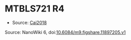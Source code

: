 <a name="material" />

# MTBLS721 R4
<script type="application/ld+json">
  {
    "@context": "https://schema.org/",
    "@type": "ChemicalSubstance",
    "@id": "https://egonw.github.io/nanowiki/nanowiki484.html#material",
    "http://purl.org/dc/terms/conformsTo":
      {
        "@type": "CreativeWork",
        "@id": "https://bioschemas.org/profiles/ChemicalSubstance/0.4-RELEASE/"
      },
    "identfier": "484",
    "name": "MTBLS721 R4",
    "url": "https://egonw.github.io/nanowiki/nanowiki484.html#material",
    "sameAs": "http://127.0.0.1/mediawiki/index.php/Special:URIResolver/MTBLS721_R4"
  }
</script>


* Source: [Cai2018](articleCai2018.md)


Source: NanoWiki 6, doi:[10.6084/m9.figshare.11897205.v1](https://doi.org/10.6084/m9.figshare.11897205.v1)
